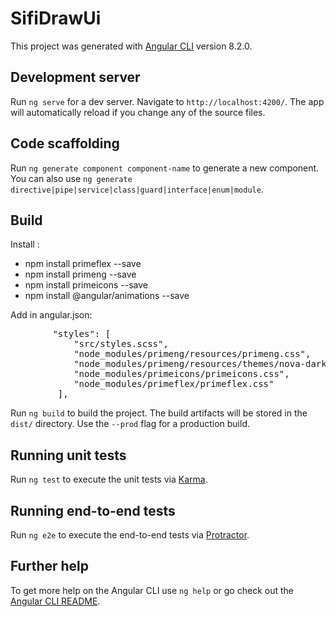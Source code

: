 # SifiDrawUi

This project was generated with [Angular CLI](https://github.com/angular/angular-cli) version 8.2.0.

## Development server

Run `ng serve` for a dev server. Navigate to `http://localhost:4200/`. The app will automatically reload if you change any of the source files.

## Code scaffolding

Run `ng generate component component-name` to generate a new component. You can also use `ng generate directive|pipe|service|class|guard|interface|enum|module`.

## Build
Install : <br>
 <ul>
    <li> npm install primeflex --save </li>
    <li> npm install primeng --save </li>
    <li> npm install primeicons --save </li>
    <li> npm install @angular/animations  --save </li>
 </ul>

Add in angular.json: <br>
<pre>
        "styles": [
            "src/styles.scss",
            "node_modules/primeng/resources/primeng.css",
            "node_modules/primeng/resources/themes/nova-dark/theme.css",
            "node_modules/primeicons/primeicons.css",
            "node_modules/primeflex/primeflex.css"
         ],
</pre>
Run `ng build` to build the project. The build artifacts will be stored in the `dist/` directory. Use the `--prod` flag for a production build.

## Running unit tests

Run `ng test` to execute the unit tests via [Karma](https://karma-runner.github.io).

## Running end-to-end tests

Run `ng e2e` to execute the end-to-end tests via [Protractor](http://www.protractortest.org/).

## Further help

To get more help on the Angular CLI use `ng help` or go check out the [Angular CLI README](https://github.com/angular/angular-cli/blob/master/README.md).
